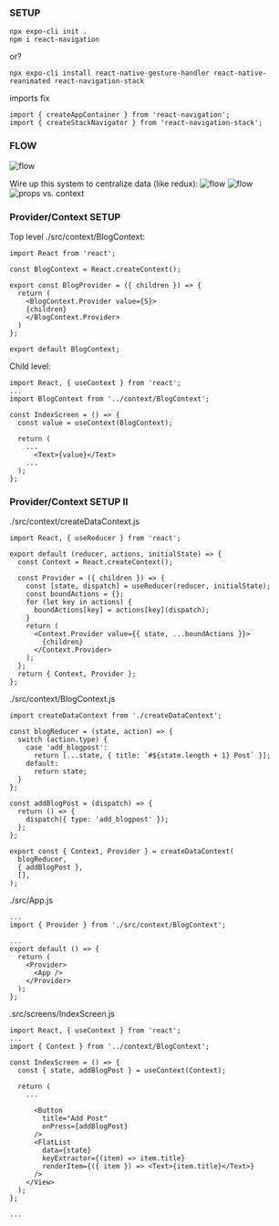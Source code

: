 ### SETUP
```
npx expo-cli init .
npm i react-navigation
```
or?
```
npx expo-cli install react-native-gesture-handler react-native-reanimated react-navigation-stack
```
imports fix 
```
import { createAppContainer } from 'react-navigation';
import { createStackNavigator } from 'react-navigation-stack';
```

### FLOW

![flow](https://i.imgur.com/snQW95Z.png)

Wire up this system to centralize data (like redux):
![flow](https://i.imgur.com/KIs4WJG.png)
![flow](https://i.imgur.com/ErLKB78.png)
![props vs. context](https://i.imgur.com/36mSjN1.png)

### Provider/Context SETUP

Top level ./src/context/BlogContext:
```
import React from 'react';

const BlogContext = React.createContext();

export const BlogProvider = ({ children }) => {
  return (
    <BlogContext.Provider value={5}>
    {children}
    </BlogContext.Provider>
  )
};

export default BlogContext;
```

Child level:
```
import React, { useContext } from 'react';
...
import BlogContext from '../context/BlogContext';

const IndexScreen = () => {
  const value = useContext(BlogContext);

  return (
    ...
      <Text>{value}</Text>
    ...
  );
};
```

### Provider/Context SETUP II
./src/context/createDataContext.js
```
import React, { useReducer } from 'react';

export default (reducer, actions, initialState) => {
  const Context = React.createContext();

  const Provider = ({ children }) => {
    const [state, dispatch] = useReducer(reducer, initialState);
    const boundActions = {};
    for (let key in actions) {
      boundActions[key] = actions[key](dispatch);
    }
    return (
      <Context.Provider value={{ state, ...boundActions }}>
        {children}
      </Context.Provider>
    );
  };
  return { Context, Provider };
};
```

./src/context/BlogContext.js
```
import createDataContext from './createDataContext';

const blogReducer = (state, action) => {
  switch (action.type) {
    case 'add_blogpost':
      return [...state, { title: `#${state.length + 1} Post` }];
    default:
      return state;
  }
};

const addBlogPost = (dispatch) => {
  return () => {
    dispatch({ type: 'add_blogpost' });
  };
};

export const { Context, Provider } = createDataContext(
  blogReducer,
  { addBlogPost },
  [],
);
```

./src/App.js
```
...
import { Provider } from './src/context/BlogContext';

...
export default () => {
  return (
    <Provider>
      <App />
    </Provider>
  );
};

```

.src/screens/IndexScreen.js
```
import React, { useContext } from 'react';
...
import { Context } from '../context/BlogContext';

const IndexScreen = () => {
  const { state, addBlogPost } = useContext(Context);

  return (
    ...
  
      <Button
        title="Add Post"
        onPress={addBlogPost}
      />
      <FlatList
        data={state}
        keyExtractor={(item) => item.title}
        renderItem={({ item }) => <Text>{item.title}</Text>}
      />
    </View>
  );
};

...
```